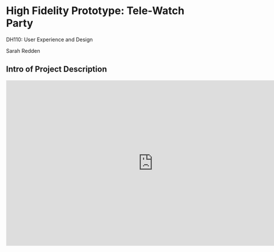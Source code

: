# High Fidelity Prototype: Tele-Watch Party
DH110: User Experience and Design

Sarah Redden

## Intro of Project Description




<iframe style="border: 1px solid rgba(0, 0, 0, 0.1);" width="800" height="450" src="https://www.figma.com/embed?embed_host=share&url=https%3A%2F%2Fwww.figma.com%2Fproto%2FJoG48N0CxSEeutdR6lSq0O%2FHigh-Fidelity-Prototype%3Ftype%3Ddesign%26node-id%3D4-101%26scaling%3Dscale-down%26page-id%3D0%253A1" allowfullscreen></iframe>
